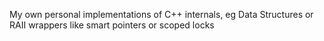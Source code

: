 My own personal implementations of C++ internals, eg Data Structures or RAII wrappers like smart pointers or scoped locks
